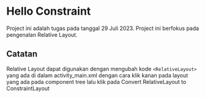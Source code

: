 # Hello Constraint

Project ini adalah tugas pada tanggal 29 Juli 2023. Project ini berfokus pada pengenalan Relative Layout.

## Catatan
Relative Layout dapat digunakan dengan mengubah kode
`<RelativeLayout>`
yang ada di dalam activity_main.xml dengan cara klik kanan pada layout yang ada pada component tree lalu klik pada Convert RelativeLayout to ConstraintLayout
